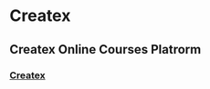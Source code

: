 # Createx

## Createx Online Courses Platrorm

### [Createx](https://ramrusweb.github.io/createx/ "Visit the Createx Online Platform")
